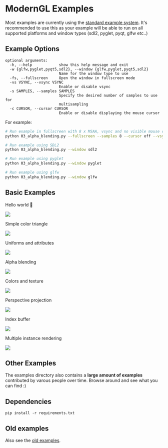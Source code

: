 # ModernGL Examples

Most examples are currently using the [standard example system](https://github.com/cprogrammer1994/ModernGL/tree/master/examples/window).
It's recommended to use this as your example will be able to run on all supported platforms and window types (sdl2, pyglet, pyqt, glfw etc..)

## Example Options

```
optional arguments:
  -h, --help            show this help message and exit
  -w {glfw,pyglet,pyqt5,sdl2}, --window {glfw,pyglet,pyqt5,sdl2}
                        Name for the window type to use
  -fs, --fullscreen     Open the window in fullscreen mode
  -vs VSYNC, --vsync VSYNC
                        Enable or disable vsync
  -s SAMPLES, --samples SAMPLES
                        Specify the desired number of samples to use for
                        multisampling
  -c CURSOR, --cursor CURSOR
                        Enable or disable displaying the mouse cursor
```

For example:

```bash
# Run example in fullscreen with 8 x MSAA, vsync and no visible mouse cursor
python 03_alpha_blending.py --fullscreen --samples 8 --cursor off --vsync on

# Run example using SDL2
python 03_alpha_blending.py --window sdl2

# Run example using pyglet
python 03_alpha_blending.py --window pyglet

# Run example using glfw
python 03_alpha_blending.py --window glfw

```

## Basic Examples

Hello world :tada:

[![](preview_images/hello_world.png)](01_a_hello_world.py)

Simple color triangle

[![](preview_images/color_triangle.png)](01_b_simple_color_triangle.py)

Uniforms and attributes

[![](preview_images/uniforms_and_attributes.png)](02_uniforms_and_attributes.py)

Alpha blending

[![](preview_images/alpha_blending.png)](03_alpha_blending.py)

Colors and texture

[![](preview_images/colors_and_texture.png)](04_colors_and_texture.py)

Perspective projection

[![](preview_images/perspective_projection.png)](05_perspective_projection.py)

Index buffer

[![](preview_images/index_buffer.png)](06_index_buffer.py)

Multiple instance rendering

[![](preview_images/multiple_instance_rendering.png)](07_multiple_instance_rendering.py)

## Other Examples

The examples directory also contains a **large amount of examples** contributed
by varous people over time. Browse around and see what you can find :)

## Dependencies

```
pip install -r requirements.txt
```

## Old examples

Also see the [old examples](old-examples).

